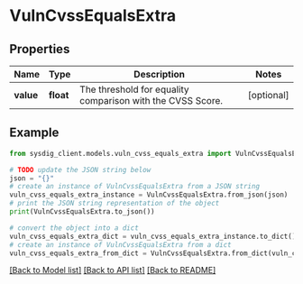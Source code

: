 # VulnCvssEqualsExtra


## Properties

Name | Type | Description | Notes
------------ | ------------- | ------------- | -------------
**value** | **float** | The threshold for equality comparison with the CVSS Score. | [optional] 

## Example

```python
from sysdig_client.models.vuln_cvss_equals_extra import VulnCvssEqualsExtra

# TODO update the JSON string below
json = "{}"
# create an instance of VulnCvssEqualsExtra from a JSON string
vuln_cvss_equals_extra_instance = VulnCvssEqualsExtra.from_json(json)
# print the JSON string representation of the object
print(VulnCvssEqualsExtra.to_json())

# convert the object into a dict
vuln_cvss_equals_extra_dict = vuln_cvss_equals_extra_instance.to_dict()
# create an instance of VulnCvssEqualsExtra from a dict
vuln_cvss_equals_extra_from_dict = VulnCvssEqualsExtra.from_dict(vuln_cvss_equals_extra_dict)
```
[[Back to Model list]](../README.md#documentation-for-models) [[Back to API list]](../README.md#documentation-for-api-endpoints) [[Back to README]](../README.md)


